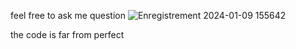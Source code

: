 feel free to ask me question 
![Enregistrement 2024-01-09 155642](https://github.com/Wizzlecode/Qt-QML-tesla-ui/assets/111881748/0ccb8887-9c12-4c36-9283-173dcfb75aec)

the code is far from perfect 
